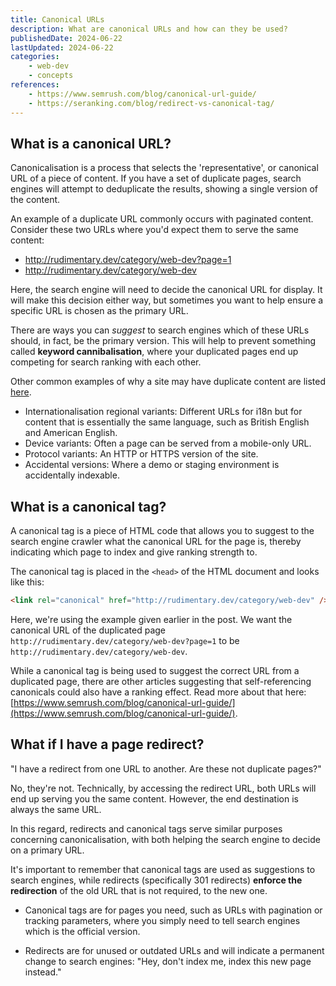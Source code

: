 ```yaml
---
title: Canonical URLs
description: What are canonical URLs and how can they be used?
publishedDate: 2024-06-22
lastUpdated: 2024-06-22
categories:
    - web-dev
    - concepts
references:
    - https://www.semrush.com/blog/canonical-url-guide/
    - https://seranking.com/blog/redirect-vs-canonical-tag/
---
```


## What is a canonical URL?

Canonicalisation is a process that selects the 'representative', or canonical URL of a piece of content. If you have a set of duplicate pages, search engines will attempt to deduplicate the results, showing a single version of the content.

An example of a duplicate URL commonly occurs with paginated content. Consider these two URLs where you'd expect them to serve the same content:

- http://rudimentary.dev/category/web-dev?page=1
- http://rudimentary.dev/category/web-dev

Here, the search engine will need to decide the canonical URL for display. It will make this decision either way, but sometimes you want to help ensure a specific URL is chosen as the primary URL.

There are ways you can *suggest* to search engines which of these URLs should, in fact, be the primary version. This will help to prevent something called **keyword cannibalisation**, where your duplicated pages end up competing for search ranking with each other.

Other common examples of why a site may have duplicate content are listed [here](https://developers.google.com/search/docs/crawling-indexing/canonicalization).

- Internationalisation regional variants: Different URLs for i18n but for content that is essentially the same language, such as British English and American English.
- Device variants: Often a page can be served from a mobile-only URL.
- Protocol variants: An HTTP or HTTPS version of the site.
- Accidental versions: Where a demo or staging environment is accidentally indexable.

## What is a canonical tag?

A canonical tag is a piece of HTML code that allows you to suggest to the search engine crawler what the canonical URL for the page is, thereby indicating which page to index and give ranking strength to.

The canonical tag is placed in the `<head>` of the HTML document and looks like this:

```html
<link rel="canonical" href="http://rudimentary.dev/category/web-dev" />
```

Here, we're using the example given earlier in the post. We want the canonical URL of the duplicated page `http://rudimentary.dev/category/web-dev?page=1` to be `http://rudimentary.dev/category/web-dev`.

While a canonical tag is being used to suggest the correct URL from a duplicated page, there are other articles suggesting that self-referencing canonicals could also have a ranking effect. Read more about that here:[https://www.semrush.com/blog/canonical-url-guide/](https://www.semrush.com/blog/canonical-url-guide/).

## What if I have a page redirect?

"I have a redirect from one URL to another. Are these not duplicate pages?"

No, they're not. Technically, by accessing the redirect URL, both URLs will end up serving you the same content. However, the end destination is always the same URL.

In this regard, redirects and canonical tags serve similar purposes concerning canonicalisation, with both helping the search engine to decide on a primary URL.

It's important to remember that canonical tags are used as suggestions to search engines, while redirects (specifically 301 redirects) **enforce the redirection** of the old URL that is not required, to the new one.

- Canonical tags are for pages you need, such as URLs with pagination or tracking parameters, where you simply need to tell search engines which is the official version.

- Redirects are for unused or outdated URLs and will indicate a permanent change to search engines: "Hey, don't index me, index this new page instead."
